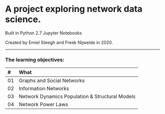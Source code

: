 # A project exploring network data science.

Built in Python 2.7 Jupyter Notebooks 

Created by Emiel Steegh and Freek Nijweide in 2020.
___

### The learning objectives:

| \# | What |
| :----- | :------------------------- |
| 01 | Graphs and Social Networks |
| 02 | Information Networks |
| 03 | Network Dynamics Population & Structural Models |
| 04 | Network Power Laws |

